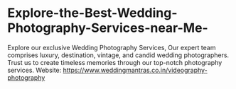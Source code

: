 # Explore-the-Best-Wedding-Photography-Services-near-Me-
Explore our exclusive Wedding Photography Services, Our expert team comprises luxury, destination, vintage, and candid wedding photographers. Trust us to create timeless memories through our top-notch photography services. Website: https://www.weddingmantras.co.in/videography-photography 
